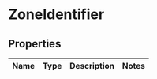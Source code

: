 # ZoneIdentifier

## Properties
Name | Type | Description | Notes
------------ | ------------- | ------------- | -------------
